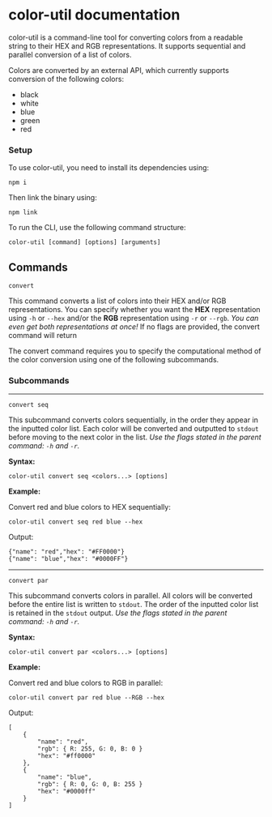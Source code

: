 # color-util documentation
color-util is a command-line tool for converting colors from a readable string to their HEX and RGB representations. It supports sequential and parallel conversion of a list of colors.

Colors are converted by an external API, which currently supports conversion of the following colors:
* black
* white
* blue
* green
* red

### Setup

To use color-util, you need to install its dependencies using:

`npm i`

Then link the binary using:

`npm link`

To run the CLI, use the following command structure:

`color-util [command] [options] [arguments]`

## Commands

`convert`

This command converts a list of colors into their HEX and/or RGB representations. 
You can specify whether you want the **HEX** representation using `-h` or `--hex` and/or 
the **RGB** representation using `-r` or `--rgb`. _You can even get both representations at once!_ 
If no flags are provided, the convert command will return

The convert command requires you to specify the computational method of the color conversion using one of the following subcommands.

### Subcommands

---
`convert seq`

This subcommand converts colors sequentially, in the order they appear in the inputted color list. 
Each color will be converted and outputted to `stdout` before moving to the next color in the list. 
_Use the flags stated in the parent command: `-h` and `-r`._

**Syntax:**

`color-util convert seq <colors...> [options]`

**Example:**

Convert red and blue colors to HEX sequentially:

`color-util convert seq red blue --hex`

Output:

```
{"name": "red","hex": "#FF0000"}
{"name": "blue","hex": "#0000FF"}
```
---
`convert par`

This subcommand converts colors in parallel. All colors will be converted before the entire list is written to `stdout`. 
The order of the inputted color list is retained in the `stdout` output.
_Use the flags stated in the parent command: `-h` and `-r`._

**Syntax:**

`color-util convert par <colors...> [options]`

**Example:**

Convert red and blue colors to RGB in parallel:

`color-util convert par red blue --RGB --hex`

Output:

```
[
    {
        "name": "red",
        "rgb": { R: 255, G: 0, B: 0 } 
        "hex": "#ff0000"
    },
    {
        "name": "blue",
        "rgb": { R: 0, G: 0, B: 255 } 
        "hex": "#0000ff"
    }
]
```